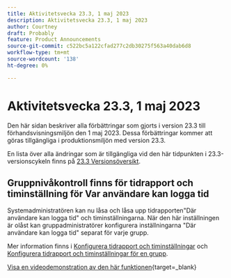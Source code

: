 ```yaml
---
title: Aktivitetsvecka 23.3, 1 maj 2023
description: Aktivitetsvecka 23.3, 1 maj 2023
author: Courtney
draft: Probably
feature: Product Announcements
source-git-commit: c522bc5a122cfad277c2db30275f563a40dab6d8
workflow-type: tm+mt
source-wordcount: '138'
ht-degree: 0%

---
```


# Aktivitetsvecka 23.3, 1 maj 2023

Den här sidan beskriver alla förbättringar som gjorts i version 23.3 till förhandsvisningsmiljön den 1 maj 2023. Dessa förbättringar kommer att göras tillgängliga i produktionsmiljön med version 23.3.

En lista över alla ändringar som är tillgängliga vid den här tidpunkten i 23.3-versionscykeln finns på [23.3 Versionsöversikt](/help/quicksilver/product-announcements/product-releases/23.3-release-activity/23-3-release-overview.md).

## Gruppnivåkontroll finns för tidrapport och timinställning för Var användare kan logga tid

Systemadministratören kan nu låsa och låsa upp tidrapporten&quot;Där användare kan logga tid&quot; och timinställningarna. När den här inställningen är olåst kan gruppadministratörer konfigurera inställningarna &quot;Där användare kan logga tid&quot; separat för varje grupp.

Mer information finns i [Konfigurera tidrapport och timinställningar](/help/quicksilver/administration-and-setup/set-up-workfront/configure-timesheets-schedules/timesheet-and-hour-preferences.md) och [Konfigurera tidrapport och timinställningar för en grupp](/help/quicksilver/administration-and-setup/manage-groups/create-and-manage-groups/configure-timesheet-hour-preferences-group.md).

[Visa en videodemonstration av den här funktionen](https://video.tv.adobe.com/v/3419111/){target=_blank}
